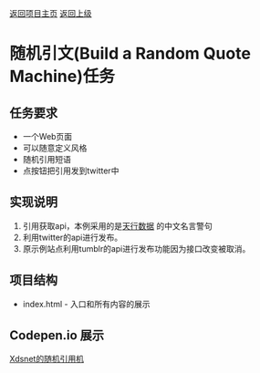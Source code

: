 [返回项目主页](https://github.com/xdsnet/freecodecamp-prj/)  [返回上级](../)
# 随机引文(Build a Random Quote Machine)任务

## 任务要求
* 一个Web页面
* 可以随意定义风格
* 随机引用短语
* 点按钮把引用发到twitter中

## 实现说明
1. 引用获取api，本例采用的是[天行数据](http://api.tianapi.com/) 的中文名言警句
2. 利用twitter的api进行发布。
3. 原示例站点利用tumblr的api进行发布功能因为接口改变被取消。

## 项目结构
* index.html - 入口和所有内容的展示

## Codepen.io 展示
[Xdsnet的随机引用机](https://codepen.io/xdsnet/full/NbGeqb)